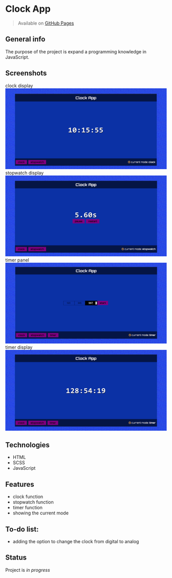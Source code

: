# Clock App
> Available on [GitHub Pages](https://krylak123.github.io/clock-app/)

## General info
The purpose of the project is expand a programming knowledge in JavaScript.

## Screenshots
clock display
![Example screenshot](img/readme1.png)
stopwatch display
![Example screenshot](img/readme2.png)
timer panel
![Example screenshot](img/readme3.png)
timer display
![Example screenshot](img/readme4.png)

## Technologies
* HTML
* SCSS
* JavaScript

## Features
* clock function
* stopwatch function
* timer function
* showing the current mode

## To-do list:
* adding the option to change the clock from digital to analog

## Status
Project is _in progress_